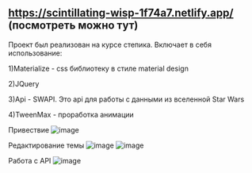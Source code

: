 ## https://scintillating-wisp-1f74a7.netlify.app/ (посмотреть можно тут)

Проект был реализован на курсе степика. Включает в себя использование:

1)Materialize - css библиотеку в стиле material design 

2)JQuery

3)Api - SWAPI. Это api для работы с данными из вселенной Star Wars

4)TweenMax - проработка анимации

Привествие
![image](https://user-images.githubusercontent.com/87518745/185784241-bc0615df-1fd9-4e2c-986c-97a4b43ad1e1.png)

Редактирование темы
![image](https://user-images.githubusercontent.com/87518745/185784250-35264f9c-50d3-4c80-8f7b-913c8de35025.png)
![image](https://user-images.githubusercontent.com/87518745/185784264-7fc0a5f9-43e9-4b45-b533-9b42e6cd8b9e.png)

Работа с API
![image](https://user-images.githubusercontent.com/87518745/185784286-a1d2a697-2154-4301-9256-a463a4d5e76d.png)

